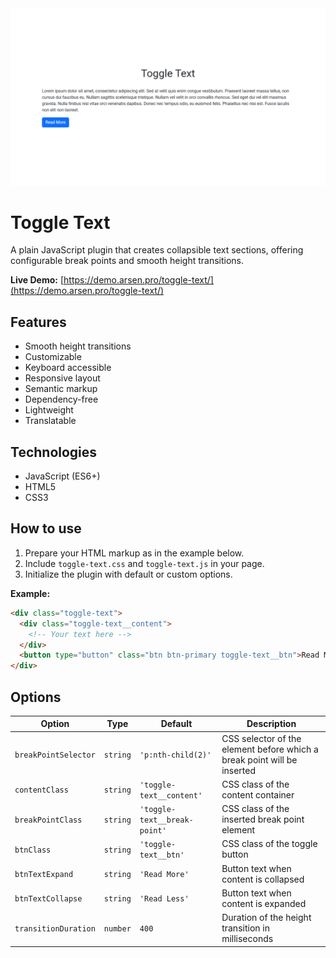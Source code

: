 <kbd>
    <img src="img/toggle-text.png" alt="Toggle Text">
</kbd>


# Toggle Text
A plain JavaScript plugin that creates collapsible text sections,
offering configurable break points and smooth height transitions.


**Live Demo:**
[https://demo.arsen.pro/toggle-text/](https://demo.arsen.pro/toggle-text/)


## Features
* Smooth height transitions
* Customizable
* Keyboard accessible
* Responsive layout
* Semantic markup
* Dependency-free
* Lightweight
* Translatable


## Technologies
* JavaScript (ES6+)
* HTML5
* CSS3


## How to use
1. Prepare your HTML markup as in the example below.
2. Include `toggle-text.css` and `toggle-text.js` in your page.
3. Initialize the plugin with default or custom options.

**Example:**
```html
<div class="toggle-text">
  <div class="toggle-text__content">
    <!-- Your text here -->
  </div>
  <button type="button" class="btn btn-primary toggle-text__btn">Read More</button>
</div>
```


## Options
| Option               | Type     | Default                      | Description                                                             |
|----------------------|----------|------------------------------|-------------------------------------------------------------------------|
| `breakPointSelector` | `string` | `'p:nth-child(2)'`           | CSS selector of the element before which a break point will be inserted |
| `contentClass`       | `string` | `'toggle-text__content'`     | CSS class of the content container                                      |
| `breakPointClass`    | `string` | `'toggle-text__break-point'` | CSS class of the inserted break point element                           |
| `btnClass`           | `string` | `'toggle-text__btn'`         | CSS class of the toggle button                                          |
| `btnTextExpand`      | `string` | `'Read More'`                | Button text when content is collapsed                                   |
| `btnTextCollapse`    | `string` | `'Read Less'`                | Button text when content is expanded                                    |
| `transitionDuration` | `number` | `400`                        | Duration of the height transition in milliseconds                       |